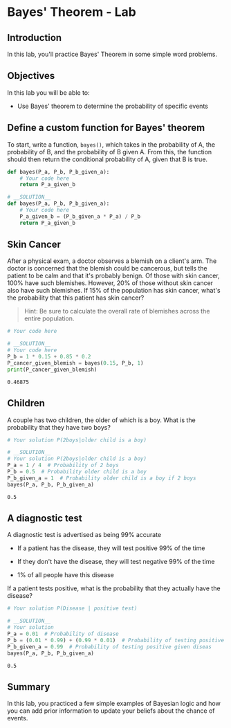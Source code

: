 # Bayes' Theorem - Lab

## Introduction

In this lab, you'll practice Bayes' Theorem in some simple word problems. 

## Objectives
In this lab you will be able to: 

- Use Bayes' theorem to determine the probability of specific events 

## Define a custom function for Bayes' theorem

To start, write a function, `bayes()`, which takes in the probability of A, the probability of B, and the probability of B given A. From this, the function should then return the conditional probability of A, given that B is true.


```python
def bayes(P_a, P_b, P_b_given_a):
    # Your code here
    return P_a_given_b
```


```python
# __SOLUTION__
def bayes(P_a, P_b, P_b_given_a):
    # Your code here
    P_a_given_b = (P_b_given_a * P_a) / P_b
    return P_a_given_b
```

## Skin Cancer

After a physical exam, a doctor observes a blemish on a client's arm. The doctor is concerned that the blemish could be cancerous, but tells the patient to be calm and that it's probably benign. Of those with skin cancer, 100% have such blemishes. However, 20% of those without skin cancer also have such blemishes. If 15% of the population has skin cancer, what's the probability that this patient has skin cancer? 

> Hint: Be sure to calculate the overall rate of blemishes across the entire population.


```python
# Your code here
```


```python
# __SOLUTION__
# Your code here
P_b = 1 * 0.15 + 0.85 * 0.2
P_cancer_given_blemish = bayes(0.15, P_b, 1)
print(P_cancer_given_blemish)
```

    0.46875


## Children

A couple has two children, the older of which is a boy. What is the probability that they have two boys?


```python
# Your solution P(2boys|older child is a boy)
```


```python
# __SOLUTION__
# Your solution P(2boys|older child is a boy)
P_a = 1 / 4  # Probability of 2 boys
P_b = 0.5  # Probability older child is a boy
P_b_given_a = 1  # Probability older child is a boy if 2 boys
bayes(P_a, P_b, P_b_given_a)
```




    0.5



## A diagnostic test

A diagnostic test is advertised as being 99% accurate 

* If a patient has the disease, they  will test positive 99% of the time 

* If they don't have the disease, they will test negative 99% of the time  

* 1% of all people have this disease 

If a patient tests positive, what is the probability that they actually have the disease?


```python
# Your solution P(Disease | positive test)
```


```python
# __SOLUTION__
# Your solution
P_a = 0.01  # Probability of disease
P_b = (0.01 * 0.99) + (0.99 * 0.01)  # Probability of testing positive
P_b_given_a = 0.99  # Probability of testing positive given diseas
bayes(P_a, P_b, P_b_given_a)
```




    0.5



## Summary 

In this lab, you practiced a few simple examples of Bayesian logic and how you can add prior information to update your beliefs about the chance of events.
